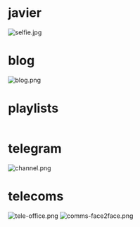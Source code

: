 # javier
![selfie.jpg]()

# blog
![blog.png]()

# playlists
![]()

# telegram
![channel.png]()

# telecoms
![tele-office.png]()
![comms-face2face.png]()